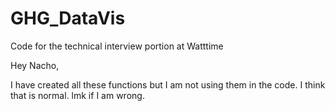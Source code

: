 # GHG_DataVis
Code for the technical interview portion at Watttime


Hey Nacho,

I have created all these functions but I am not using them in the code.  I think that is normal.  lmk if I am wrong.
